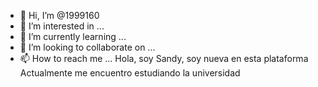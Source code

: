 - 👋 Hi, I’m @1999160
- 👀 I’m interested in ...
- 🌱 I’m currently learning ...
- 💞️ I’m looking to collaborate on ...
- 📫 How to reach me ...
Hola, soy Sandy, soy nueva en esta plataforma 
Actualmente me encuentro estudiando la universidad 

<!---
1999160/1999160 is a ✨ special ✨ repository because its `README.md` (this file) appears on your GitHub profile.
You can click the Preview link to take a look at your changes.
--->
